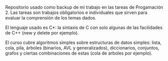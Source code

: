 Repositorio usado como backup de mi trabajo en las tareas de Progamación 2. Las tareas son trabajos obligatorios e individuales que sirven para evaluar la comprensión de los temas dados. 

El lenguaje usado es C*: la sintaxis de C con solo algunas de las facilidades de C++ (new y delete por ejemplo).

El curso cubre algoritmos simples sobre estructuras de datos simples: lista, cola, pila, árboles (binarios, AVL y generalizados), diccionarios, conjuntos, grafos y ciertas combinaciones de estas (cola de arboles por ejemplo).
